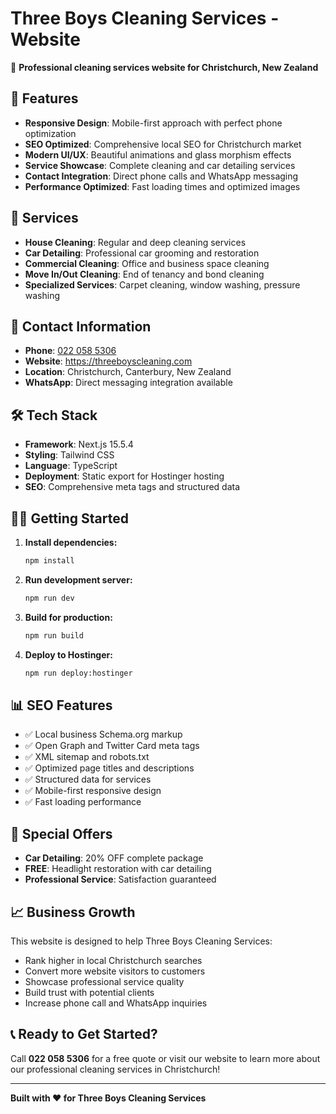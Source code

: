 # Three Boys Cleaning Services - Website

🧹 **Professional cleaning services website for Christchurch, New Zealand**

## 🚀 Features

- **Responsive Design**: Mobile-first approach with perfect phone optimization
- **SEO Optimized**: Comprehensive local SEO for Christchurch market
- **Modern UI/UX**: Beautiful animations and glass morphism effects
- **Service Showcase**: Complete cleaning and car detailing services
- **Contact Integration**: Direct phone calls and WhatsApp messaging
- **Performance Optimized**: Fast loading times and optimized images

## 🏪 Services

- **House Cleaning**: Regular and deep cleaning services
- **Car Detailing**: Professional car grooming and restoration
- **Commercial Cleaning**: Office and business space cleaning
- **Move In/Out Cleaning**: End of tenancy and bond cleaning
- **Specialized Services**: Carpet cleaning, window washing, pressure washing

## 📱 Contact Information

- **Phone**: [022 058 5306](tel:+64220585306)
- **Website**: https://threeboyscleaning.com
- **Location**: Christchurch, Canterbury, New Zealand
- **WhatsApp**: Direct messaging integration available

## 🛠️ Tech Stack

- **Framework**: Next.js 15.5.4
- **Styling**: Tailwind CSS
- **Language**: TypeScript
- **Deployment**: Static export for Hostinger hosting
- **SEO**: Comprehensive meta tags and structured data

## 🏃‍♂️ Getting Started

1. **Install dependencies:**
   ```bash
   npm install
   ```

2. **Run development server:**
   ```bash
   npm run dev
   ```

3. **Build for production:**
   ```bash
   npm run build
   ```

4. **Deploy to Hostinger:**
   ```bash
   npm run deploy:hostinger
   ```

## 📊 SEO Features

- ✅ Local business Schema.org markup
- ✅ Open Graph and Twitter Card meta tags
- ✅ XML sitemap and robots.txt
- ✅ Optimized page titles and descriptions
- ✅ Structured data for services
- ✅ Mobile-first responsive design
- ✅ Fast loading performance

## 🎯 Special Offers

- **Car Detailing**: 20% OFF complete package
- **FREE**: Headlight restoration with car detailing
- **Professional Service**: Satisfaction guaranteed

## 📈 Business Growth

This website is designed to help Three Boys Cleaning Services:
- Rank higher in local Christchurch searches
- Convert more website visitors to customers
- Showcase professional service quality
- Build trust with potential clients
- Increase phone call and WhatsApp inquiries

## 📞 Ready to Get Started?

Call **022 058 5306** for a free quote or visit our website to learn more about our professional cleaning services in Christchurch!

---

**Built with ❤️ for Three Boys Cleaning Services**